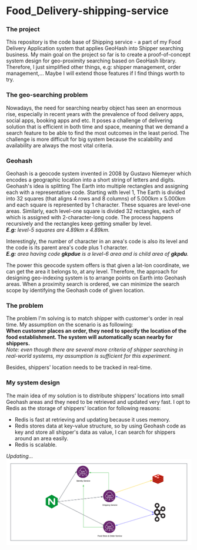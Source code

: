 # Food_Delivery-shipping-service

### The project
This repository is the code base of Shipping service - a part of my Food Delivery Application system that applies GeoHash into Shipper searching business.
My main goal on the project so far is to create a proof-of-concept system design for geo-proximity searching based on GeoHash library. Therefore, I just simplified
other things, e.g: shipper management, order management,... Maybe I will extend those features if I find things worth to try.


### The geo-searching problem
Nowadays, the need for searching nearby object has seen an enormous rise, especially in recent years with the prevalence of food delivery apps, social apps, booking apps 
and etc. It poses a challenge of delivering solution that is efficient in both time and space, meaning that we demand a search feature to be able to find the most outcomes in the least period. The challenge is more difficult for big system because the scalability and availability are always the most vital criteria.

### Geohash
Geohash is a geocode system invented in 2008 by Gustavo Niemeyer which encodes a geographic location into a short string of letters and digits.\
Geohash's idea is splitting The Earth into multiple rectangles and assigning each with a representative code. Starting with level 1, The Earth is divided into 32 squares (that aligns 4 rows and 8 columns) of 5.000km x 5.000km and each square is represented by 1 character. These squares are level-one areas. Similarly, each level-one square is divided 32 rectangles, each of which is assigned with 2-character-long code. The process happens recursively and the rectangles keep getting smaller by level.\
***E.g:** level-5 squares are  4.89km x 4.89km.*

Interestingly, the number of character in an area's code is also its level and the code is its parent area's code plus 1 character.\
***E.g:** area having code **gkpdue** is a level-6 area and is child area of **gkpdu**.*

The power this geocode system offers is that given a lat-lon coordinate, we can get the area it belongs to, at any level. Therefore, the approach for designing geo-indexing system is to arrange points on Earth into Geohash areas. When a proximity search is ordered, we can minimize the search scope by identifying the Geohash code of given location.

### The problem
The problem I'm solving is to match shipper with customer's order in real time. My assumption on the scenario is as following:\
**When customer places an order, they need to specify the location of the food establishment. The system will automatically scan nearby for shippers.**\
*Note: even though there are several more criteria of shipper searching in real-world systems, my assumption is sufficient for this experiment.*

Besides, shippers' location needs to be tracked in real-time.
### My system design
The main idea of my solution is to distribute shippers' locations into small Geohash areas and they need to be retrieved and updated very fast. I opt to Redis as the storage of shippers' location for following reasons:
- Redis is fast at retrieving and updating because it uses memory.
- Redis stores data at key-value structure, so by using Geohash code as key and store all shipper's data as value, I can search for shippers around an area easily.
- Redis is scalable.

*Updating...*
![alt text](https://github.com/Minh8181-blz/Food_Delivery-shipping-service/blob/master/system-diagram.png)
